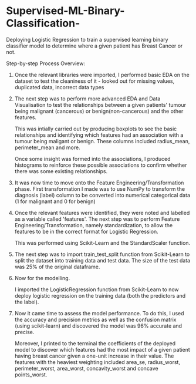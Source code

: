 # Supervised-ML-Binary-Classification-

Deploying Logistic Regression to train a supervised learning binary classifier model to determine where a given patient has Breast Cancer or not. 

Step-by-step Process Overview:

1) Once the relevant libraries were imported, I performed basic EDA on the dataset to test the cleaniness of it - looked out for missing values, duplicated data, incorrect data types

2) The next step was to perform more advanced EDA and Data Visualisation to test the relationships between a given patients' tumour being malignant (cancerous) or benign(non-cancerous) and the other features.

   This was intially carried out by producing boxplots to see the basic relationships and identifying which features had an association with a tumour being maligant or    benign. These columns included radius_mean, perimeter_mean and more. 

   Once some insight was formed into the associations, I produced histograms to reinforce these possible associations to confirm whether there was some existing          relationships. 

3) It was now time to move onto the Feature Engineering/Transformation phase. First transformation I made was to use NumPy to transform the diagnosis (label) column to    be converted into numerical categorical data (1 for malignant and 0 for benign) 

4) Once the relevant features were identified, they were noted and labelled as a variable called 'features'. The next step was to perform Feature Engineering/Transformation, namely standardization, to allow the features to be in the correct format for Logistic Regression. 

   This was performed using Scikit-Learn and the StandardScaler function. 

5) The next step was to import train_test_split function from Scikit-Learn to split the dataset into training data and test data. The size of the test data was 25% of    the original dataframe. 

6) Now for the modelling. 

   I imported the LogisticRegression function from Scikit-Learn to now deploy logistic regression on the training data (both the predictors and the label).
   
7) Now it came time to assess the model performance. To do this, I used the accuracy and precision metrics as well as the confusion matrix (using scikit-learn) and discovered the model was 96% accurate and precise. 

   Moreover, I printed to the terminal the coefficients of the deployed model to discover which features had the most impact of a given patient having breast cancer      given a one-unit increase in their value. The features with the heaviest weighting included area_se, radius_worst, perimeter_worst, area_worst, concavity_worst and    concave points_worst.
